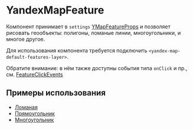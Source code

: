 # YandexMapFeature

Компонент принимает в `settings` [YMapFeatureProps](https://yandex.ru/dev/jsapi30/doc/ru/ref/#YMapFeatureProps) и позволяет рисовать геообъекты: полигоны, ломаные линии, многоугольники, и многое другое.

Для использования компонента требуется подключить `<yandex-map-default-features-layer>`.

Обратите внимание: в нём также доступны события типа `onClick` и пр., см. [FeatureClickEvents](https://yandex.ru/dev/jsapi30/doc/ru/ref/#interface-featureclickevents)

## Примеры использования
- [Ломаная](/examples/polyline)
- [Прямоугольник](/examples/rectangle)
- [Многоугольник](/examples/polygon)
